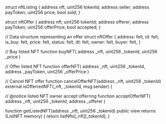 struct nftListing {
    address nft;
    uint256 tokenId;
    address seller;
    address payToken;
    uint256 price;
    bool sold;
}

struct nftOffer {
    address nft;
    uint256 tokenId;
    address offerer;
    address payToken;
    uint256 offerPrice;
    bool accepted;
}

// Data structure representing an offer
struct nftOffer {
    address: felt,
    id: felt,
    is_buy: felt,
    price: felt,
    status: felt,
    dt: felt,
    owner: felt,
    buyer: felt,
}

// Buy listed NFT
function buyNFT(
    address _nft,
    uint256 _tokenId,
    uint256 _price
)

// Offer listed NFT
function offerNFT(
    address _nft,
    uint256 _tokenId,
    address _payToken,
    uint256 _offerPrice
)

// Cancel NFT offer
function cancelOfferNFT(address _nft, uint256 _tokenId)
    external
    isOfferredNFT(_nft, _tokenId, msg.sender)
{

// @notice listed NFT owner accept offerring
function acceptOfferNFT(
    address _nft,
    uint256 _tokenId,
    address _offerer
)

function getListedNFT(address _nft, uint256 _tokenId)
    public
    view
    returns (ListNFT memory)
{
    return listNfts[_nft][_tokenId];
}